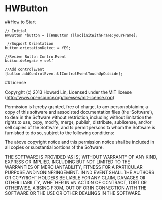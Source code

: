 HWButton
========



##How to Start

```
// Initial
HWButton *button = [[HWButton alloc]initWithFrame:yourFrame];

 //Support Orientation
button.orietationDetect = YES; 

//Recive Button ControlEvent
button.delegate = self;    

//Add controlEvent
[button addControlEvent:UIControlEventTouchUpOutside];  

```

##License

Copyright (c) 2013 Howard Lin, Licensed under the MIT license (http://www.opensource.org/licenses/mit-license.php)

Permission is hereby granted, free of charge, to any person obtaining a copy of this software and associated documentation files (the ‘Software’), to deal in the Software without restriction, including without limitation the rights to use, copy, modify, merge, publish, distribute, sublicense, and/or sell copies of the Software, and to permit persons to whom the Software is furnished to do so, subject to the following conditions:

The above copyright notice and this permission notice shall be included in all copies or substantial portions of the Software.

THE SOFTWARE IS PROVIDED ‘AS IS’, WITHOUT WARRANTY OF ANY KIND, EXPRESS OR IMPLIED, INCLUDING BUT NOT LIMITED TO THE WARRANTIES OF MERCHANTABILITY, FITNESS FOR A PARTICULAR PURPOSE AND NONINFRINGEMENT. IN NO EVENT SHALL THE AUTHORS OR COPYRIGHT HOLDERS BE LIABLE FOR ANY CLAIM, DAMAGES OR OTHER LIABILITY, WHETHER IN AN ACTION OF CONTRACT, TORT OR OTHERWISE, ARISING FROM, OUT OF OR IN CONNECTION WITH THE SOFTWARE OR THE USE OR OTHER DEALINGS IN THE SOFTWARE.
